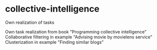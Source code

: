 # collective-intelligence
Own realization of tasks

Own task realization from book "Programming collective intelligence"
Collaborative filtering in example "Advising movie by movielens service"
Clusterization in example "Finding similar blogs"
